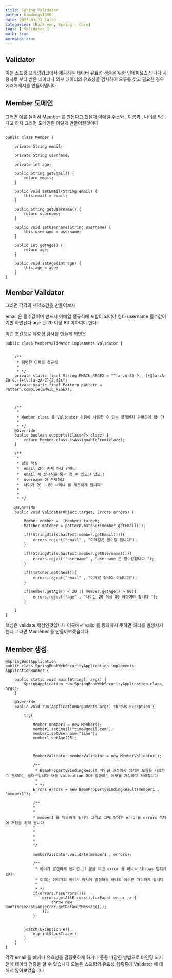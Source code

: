 ```yaml
---
title: Spring Validator
author: kimdongy1000
date: 2023-03-21 14:20
categories: [Back-end, Spring - Core]
tags: [ Validator ]
math: true
mermaid: true
---
```


## Validator
이는 스프링 프레임워크에서 제공하는 데이터 유효성 검증을 위한 인테피으스 입니다 사용자로 부터 받은 데이터나 외부 데이터의 유효성을 검사하여 오류를 찾고 
필요한 경우 에러메세지를 만들어냅니다 

## Member 도메인
그러면 예를 들어서 Member 를 만든다고 했을때 이메일 주소와 , 이름과 , 나이를 받는다고 하자 그러면 도메인은 이렇게 만들어질것이다 

```

public class Member {
    
    private String email;
    
    private String username;
    
    private int age;

    public String getEmail() {
        return email;
    }

    public void setEmail(String email) {
        this.email = email;
    }

    public String getUsername() {
        return username;
    }

    public void setUsername(String username) {
        this.username = username;
    }

    public int getAge() {
        return age;
    }

    public void setAge(int age) {
        this.age = age;
    }
}

```

## Member Vaildator 
그러면 각각의 제약조건을 만들어보자 

email 은 필수값이며 반드시 이메일 정규식에 포함이 되어야 한다 
username 필수값이기만 하면된다 
age 는 20 이상 80 이하여야 한다 

이런 조건으로 유효성 검사를 만들게 되면은

```
public class MemberValidator implements Validator {

    
    /**
     * 평범한 이메일 정규식 
     * 
     * */
    private static final String EMAIL_REGEX = "^[a-zA-Z0-9._-]+@[a-zA-Z0-9.-]+\\.[a-zA-Z]{2,4}$";
    private static final Pattern pattern = Pattern.compile(EMAIL_REGEX);



    /**
     * 
     * Member class 를 Validator 검증에 사용할 수 있는 클래인지 판별하게 됩니다 
     * 
     * */
    @Override
    public boolean supports(Class<?> clazz) {
        return Member.class.isAssignableFrom(clazz);
    }
    
    /**
     * 
     * 검증 핵심 
     *  email 값이 존재 하냐 안하냐 
     *  email 이 정규식을 통과 할 수 있으냐 없으냐 
     *  username 이 존재하냐
     *  나이가 20 ~ 80 사이냐 를 체크하게 됩니다 
     * 
     * 
     * */

    @Override
    public void validate(Object target, Errors errors) {

        Member member =  (Member) target;
        Matcher matcher = pattern.matcher(member.getEmail());

        if(!StringUtils.hasText(member.getEmail())){
            errors.reject("email" , "이메일은 필수값 입니다");
        }

        if(!StringUtils.hasText(member.getUsername())){
            errors.reject("username" , "username 은 필수값입니다 ");
        }

        if(!matcher.matches()){
            errors.reject("email" , "이메일 형식이 아닙니다");
        }

        if(member.getAge() < 20 || member.getAge() > 80){
            errors.reject("age" , "나이는 20 이상 80 이하여야 합니다 ");
        }

    }
}

```
핵심은 validate 핵심인것입니다 이곳에서 vaild 를 통과하지 못하면 에러를 발생시키는데 그러면 Memeber 를 만들어보겠습니다 


## Member 생성 

```
@SpringBootApplication
public class SpringBootWebSecurityApplication implements ApplicationRunner {

	public static void main(String[] args) {
		SpringApplication.run(SpringBootWebSecurityApplication.class, args);
	}

	@Override
	public void run(ApplicationArguments args) throws Exception {

		try{

			Member member1 = new Member();
			member1.setEmail("time@gmail.com");
			member1.setUsername("time");
			member1.setAge(25);



			MemberValidator memberValidator = new MemberValidator();

            /**
			 * BeanPropertyBindingResult 바인딩 과정에서 생기는 오류를 저장하고 관리하는 클래스입니다 보통 Validation 에서 발생하는 에러를 저장하고 처리합니다 
			 *
			 * */
			Errors errors = new BeanPropertyBindingResult(member1 , "member1");

            /**
            *
            *
            * member1 를 체크하게 됩니다 그리고 그때 발생한 error를 errors 객체에 저장을 하게 됩니다 
            *
            *
            *
            *
            */

			memberValidator.validate(member1 , errors);

            /**
			 * 에러가 발생하게 된다면 if 문을 타고 error 를 하나씩 throws 던지게 됩니다 
			 * 이때는 여러개의 에러가 동시에 발생해도 하나의 에러만 처리하게 됩니다 
			 *
			 * */
			if(errors.hasErrors()){
				errors.getAllErrors().forEach( error -> {
					throw new RuntimeException(error.getDefaultMessage());
				});
			}


		}catch(Exception e){
			e.printStackTrace();
		}
	}
}

```
각각 email 을 뺴거나 유효성을 검증못하게 하거나 등등 다양한 방법으로 바인딩 되기 전에 데이터 검증을 할 수 있습니다 오늘은 스프링의 유효성 검증중에 Validator 에 대해서 알아보았습니다 